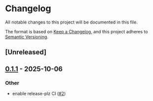 # Changelog

All notable changes to this project will be documented in this file.

The format is based on [Keep a Changelog](https://keepachangelog.com/en/1.0.0/),
and this project adheres to [Semantic Versioning](https://semver.org/spec/v2.0.0.html).

## [Unreleased]

## [0.1.1](https://github.com/oxibus/can-dbc-pest/compare/v0.1.0...v0.1.1) - 2025-10-06

### Other

- enable release-plz CI ([#2](https://github.com/oxibus/can-dbc-pest/pull/2))
